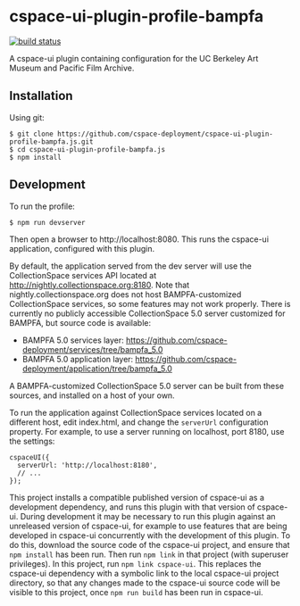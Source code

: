 # cspace-ui-plugin-profile-bampfa

[![build status](https://travis-ci.org/cspace-deployment/cspace-ui-plugin-profile-bampfa.js.svg?branch=master)](https://travis-ci.org/cspace-deployment/cspace-ui-plugin-profile-bampfa.js)

A cspace-ui plugin containing configuration for the UC Berkeley Art Museum and Pacific Film Archive.

## Installation

Using git:

```
$ git clone https://github.com/cspace-deployment/cspace-ui-plugin-profile-bampfa.js.git
$ cd cspace-ui-plugin-profile-bampfa.js
$ npm install
```

## Development

To run the profile:

```
$ npm run devserver
```

Then open a browser to http://localhost:8080. This runs the cspace-ui application, configured with
this plugin.

By default, the application served from the dev server will use the CollectionSpace services API
located at http://nightly.collectionspace.org:8180. Note that nightly.collectionspace.org does not
host BAMPFA-customized CollectionSpace services, so some features may not work properly. There is
currently no publicly accessible CollectionSpace 5.0 server customized for BAMPFA, but source code
is available:

- BAMPFA 5.0 services layer: https://github.com/cspace-deployment/services/tree/bampfa_5.0
- BAMPFA 5.0 application layer: https://github.com/cspace-deployment/application/tree/bampfa_5.0

A BAMPFA-customized CollectionSpace 5.0 server can be built from these sources, and installed
on a host of your own.

To run the application against CollectionSpace services located on a different host, edit
index.html, and change the `serverUrl` configuration property. For example, to use a server running
on localhost, port 8180, use the settings:

```
cspaceUI({
  serverUrl: 'http://localhost:8180',
  // ...
});
```

This project installs a compatible published version of cspace-ui as a development dependency, and
runs this plugin with that version of cspace-ui. During development it may be necessary to run this
plugin against an unreleased version of cspace-ui, for example to use features that are being
developed in cspace-ui concurrently with the development of this plugin. To do this, download the
source code of the cspace-ui project, and ensure that `npm install` has been run. Then run
`npm link` in that project (with superuser privileges). In this project, run `npm link cspace-ui`.
This replaces the cspace-ui dependency with a symbolic link to the local cspace-ui project
directory, so that any changes made to the cspace-ui source code will be visible to this project,
once `npm run build` has been run in cspace-ui.
